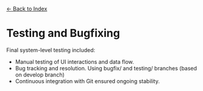 [← Back to Index](0_index.md)
# Testing and Bugfixing

Final system-level testing included:
- Manual testing of UI interactions and data flow.
- Bug tracking and resolution. Using bugfix/ and testing/ branches (based on develop branch)
- Continuous integration with Git ensured ongoing stability.
